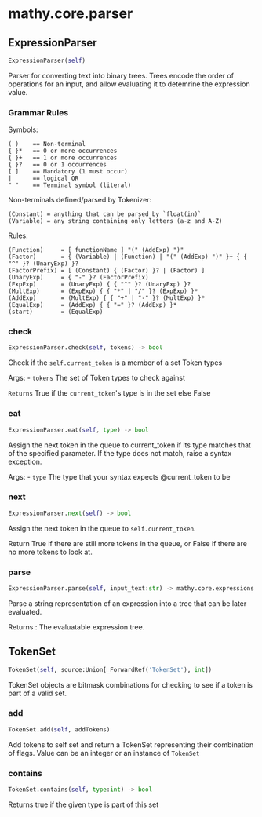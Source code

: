 # mathy.core.parser

## ExpressionParser
```python
ExpressionParser(self)
```
Parser for converting text into binary trees. Trees encode the order of
operations for an input, and allow evaluating it to detemrine the expression
value.

### Grammar Rules

Symbols:
```
( )    == Non-terminal
{ }*   == 0 or more occurrences
{ }+   == 1 or more occurrences
{ }?   == 0 or 1 occurrences
[ ]    == Mandatory (1 must occur)
|      == logical OR
" "    == Terminal symbol (literal)
```

Non-terminals defined/parsed by Tokenizer:
```
(Constant) = anything that can be parsed by `float(in)`
(Variable) = any string containing only letters (a-z and A-Z)
```

Rules:
```
(Function)     = [ functionName ] "(" (AddExp) ")"
(Factor)       = { (Variable) | (Function) | "(" (AddExp) ")" }+ { { "^" }? (UnaryExp) }?
(FactorPrefix) = [ (Constant) { (Factor) }? | (Factor) ]
(UnaryExp)     = { "-" }? (FactorPrefix)
(ExpExp)       = (UnaryExp) { { "^" }? (UnaryExp) }?
(MultExp)      = (ExpExp) { { "*" | "/" }? (ExpExp) }*
(AddExp)       = (MultExp) { { "+" | "-" }? (MultExp) }*
(EqualExp)     = (AddExp) { { "=" }? (AddExp) }*
(start)        = (EqualExp)
```

### check
```python
ExpressionParser.check(self, tokens) -> bool
```
Check if the `self.current_token` is a member of a set Token types

Args:
    - `tokens` The set of Token types to check against

`Returns` True if the `current_token`'s type is in the set else False
### eat
```python
ExpressionParser.eat(self, type) -> bool
```
Assign the next token in the queue to current_token if its type
matches that of the specified parameter. If the type does not match,
raise a syntax exception.

Args:
    - `type` The type that your syntax expects @current_token to be

### next
```python
ExpressionParser.next(self) -> bool
```
Assign the next token in the queue to `self.current_token`.

Return True if there are still more tokens in the queue, or False if there
are no more tokens to look at.
### parse
```python
ExpressionParser.parse(self, input_text:str) -> mathy.core.expressions.MathExpression
```
Parse a string representation of an expression into a tree
that can be later evaluated.

Returns : The evaluatable expression tree.

## TokenSet
```python
TokenSet(self, source:Union[_ForwardRef('TokenSet'), int])
```
TokenSet objects are bitmask combinations for checking to see
if a token is part of a valid set.
### add
```python
TokenSet.add(self, addTokens)
```
Add tokens to self set and return a TokenSet representing
their combination of flags.  Value can be an integer or an instance
of `TokenSet`
### contains
```python
TokenSet.contains(self, type:int) -> bool
```
Returns true if the given type is part of this set
